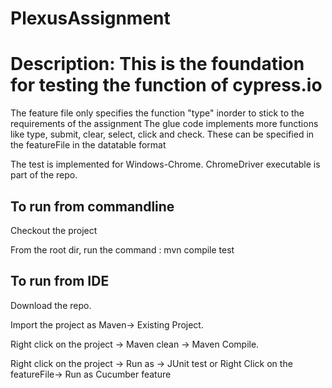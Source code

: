 # PlexusAssignment

# Description: This is the foundation for testing the function of cypress.io
The feature file only specifies the function "type" inorder to stick to the requirements of the assignment
The glue code implements more functions like type, submit, clear, select, click and check.
These can be specified in the featureFile in the datatable format

The test is implemented for Windows-Chrome. ChromeDriver executable is part of the repo.

To run from commandline
-------------------------
Checkout the project

From the root dir, run the command : mvn compile test

To run from IDE
-----------------
Download the repo.

Import the project as Maven-> Existing Project.

Right click on the project -> Maven clean -> Maven Compile.

Right click on the project -> Run as -> JUnit test  or Right Click on the featureFile-> Run as Cucumber feature

